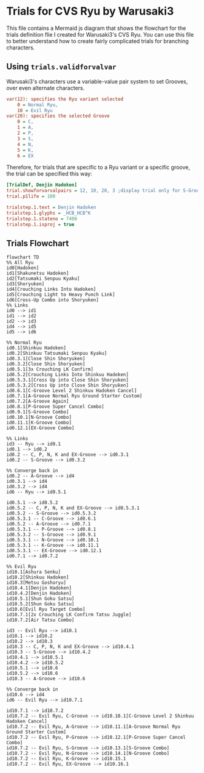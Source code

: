 # Trials for CVS Ryu by Warusaki3
This file contains a Mermaid js diagram that shows the flowchart for the trials definition flie I created for Warusaki3's CVS Ryu. 
You can use this file to better understand how to create fairly complicated trials for branching characters.

## Using `trials.validforvalvar`
Warusaki3's characters use a variable-value pair system to set Grooves, over even alternate characters.

```ini
var(12): specifies the Ryu variant selected
    0 = Normal Ryu,
    10 = Evil Ryu
var(20): specifies the selected Groove 
    0 = C,
    1 = A,
    2 = P,
    3 = S,
    4 = N,
    5 = K,
    6 = EX
```

Therefore, for trials that are specific to a Ryu variant or a specific groove, the trial can be specified this way:

```ini
[TrialDef, Denjin Hadoken] 
trial.showforvarvalpairs = 12, 10, 20, 3 ;display trial only for S-Groove Evil Ryu
trial.p1life = 100

trialstep.1.text = Denjin Hadoken
trialstep.1.glyphs = _HCB_HCB^K
trialstep.1.stateno = 7400
trialstep.1.isproj = true
```

## Trials Flowchart

```mermaid
flowchart TD
%% All Ryu
id0[Hadoken]
id1[Shakunetsu Hadoken]
id2[Tatsumaki Senpuu Kyaku]
id3[Shoryuken]
id4[Crouching Links Into Hadoken]
id5[Crouching Light to Heavy Punch Link]
id6[Cross-Up Combo into Shoryuken]
%% Links
id0 --> id1
id1 --> id2
id2 --> id3
id4 --> id5
id5 --> id6

%% Normal Ryu
id0.1[Shinkuu Hadoken]
id0.2[Shinkuu Tatsumaki Senpuu Kyaku]
id0.3.1[Close Shin Shoryuken]
id0.3.2[Close Shin Shoryuken]
id0.5.1[3x Crouching LK Confirm]
id0.5.2[Crouching Links Into Shinkuu Hadoken]
id0.5.3.1[Cross Up into Close Shin Shoryuken]
id0.5.3.2[Cross Up into Close Shin Shoryuken]
id0.6.1[C-Groove Level 2 Shinkuu Hadoken Cancel]
id0.7.1[A-Groove Normal Ryu Ground Starter Custom]
id0.7.2[A-Groove Again]
id0.8.1[P-Groove Super Cancel Combo]
id0.9.1[S-Groove Combo]
id0.10.1[N-Groove Combo]
id0.11.1[K-Groove Combo]
id0.12.1[EX-Groove Combo]

%% Links
id3 -- Ryu --> id0.1
id0.1 --> id0.2
id0.2 -- C, P, N, K and EX-Groove --> id0.3.1
id0.2 -- S-Groove --> id0.3.2

%% Converge back in
id0.2 -- A-Groove --> id4
id0.3.1 --> id4
id0.3.2 --> id4
id6 -- Ryu --> id0.5.1

id0.5.1 --> id0.5.2
id0.5.2 -- C, P, N, K and EX-Groove --> id0.5.3.1
id0.5.2 -- S-Groove --> id0.5.3.2
id0.5.3.1 -- C-Groove --> id0.6.1
id0.5.2 -- A-Groove --> id0.7.1
id0.5.3.1 -- P-Groove --> id0.8.1
id0.5.3.2 -- S-Groove --> id0.9.1
id0.5.3.1 -- N-Groove --> id0.10.1
id0.5.3.1 -- K-Groove --> id0.11.1
id0.5.3.1 -- EX-Groove --> id0.12.1
id0.7.1 --> id0.7.2

%% Evil Ryu
id10.1[Ashura Senku]
id10.2[Shinkuu Hadoken]
id10.3[Metsu Goshoryu]
id10.4.1[Denjin Hadoken]
id10.4.2[Denjin Hadoken]
id10.5.1[Shun Goku Satsu]
id10.5.2[Shun Goku Satsu]
id10.6[Evil Ryu Target Combo]
id10.7.1[2x Crouching LK Confirm Tatsu Juggle]
id10.7.2[Air Tatsu Combo]

id3 -- Evil Ryu --> id10.1
id10.1 --> id10.2
id10.2 --> id10.3
id10.3 -- C, P, N, K and EX-Groove --> id10.4.1
id10.3 -- S-Groove --> id10.4.2
id10.4.1 --> id10.5.1
id10.4.2 --> id10.5.2
id10.5.1 --> id10.6
id10.5.2 --> id10.6
id10.3 -- A-Groove --> id10.6

%% Converge back in
id10.6 --> id4
id6 -- Evil Ryu --> id10.7.1

id10.7.1 --> id10.7.2
id10.7.2 -- Evil Ryu, C-Groove --> id10.10.1[C-Groove Level 2 Shinkuu Hadoken Cancel]
id10.7.2 -- Evil Ryu, A-Groove --> id10.11.1[A-Groove Normal Ryu Ground Starter Custom]
id10.7.2 -- Evil Ryu, P-Groove --> id10.12.1[P-Groove Super Cancel Combo]
id10.7.2 -- Evil Ryu, S-Groove --> id10.13.1[S-Groove Combo]
id10.7.2 -- Evil Ryu, N-Groove --> id10.14.1[N-Groove Combo]
id10.7.2 -- Evil Ryu, K-Groove --> id10.15.1
id10.7.2 -- Evil Ryu, EX-Groove --> id10.16.1
```